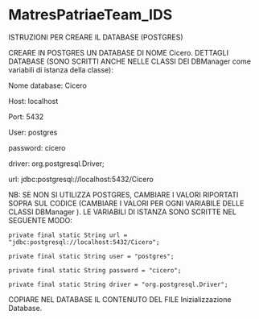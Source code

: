 # MatresPatriaeTeam_IDS

ISTRUZIONI PER CREARE IL DATABASE (POSTGRES)

CREARE IN POSTGRES UN DATABASE DI NOME Cicero.
DETTAGLI DATABASE (SONO SCRITTI ANCHE NELLE CLASSI DEI DBManager come variabili di istanza della classe):

Nome database: Cicero

Host: localhost

Port: 5432

User: postgres

password: cicero 

driver: org.postgresql.Driver;

url: jdbc:postgresql://localhost:5432/Cicero

NB: SE NON SI UTILIZZA POSTGRES, CAMBIARE I VALORI RIPORTATI SOPRA SUL CODICE (CAMBIARE I VALORI PER OGNI VARIABILE DELLE CLASSI DBManager ).
 LE VARIABILI DI ISTANZA SONO SCRITTE NEL SEGUENTE MODO: 
  
    private final static String url = "jdbc:postgresql://localhost:5432/Cicero";
    
    private final static String user = "postgres";
    
    private final static String password = "cicero";
    
    private final static String driver = "org.postgresql.Driver";

COPIARE NEL DATABASE IL CONTENUTO DEL FILE Inizializzazione Database.


